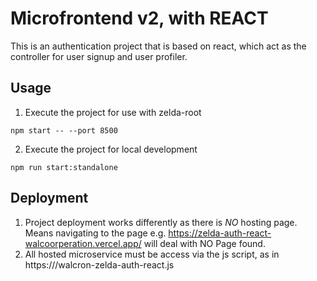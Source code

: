 # Microfrontend v2, with REACT

This is an authentication project that is based on react, which act as the controller for user signup and user profiler.

## Usage

1. Execute the project for use with zelda-root

```
npm start -- --port 8500
```

2. Execute the project for local development 

```
npm run start:standalone
```

## Deployment

1. Project deployment works differently as there is *NO* hosting page. Means navigating to the page e.g. https://zelda-auth-react-walcoorperation.vercel.app/ will deal with NO Page found.
2. All hosted microservice must be access via the js script, as in https://<host>/walcron-zelda-auth-react.js
